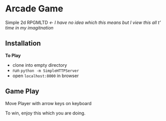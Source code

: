 # Arcade Game

Simple 2d RPGMLTD _<- I have no idea which this means but I view this all t' time in my imagitnation_

## Installation

**To Play**

- clone into empty directory
- run ```python -m SimpleHTTPServer```
- open ```localhost:8000``` in browser
     
## Game Play

Move Player with arrow keys on keyboard

To win, enjoy this which you are doing.